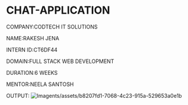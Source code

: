 # CHAT-APPLICATION
COMPANY:CODTECH IT SOLUTIONS

NAME:RAKESH JENA

INTERN ID:CT6DF44

DOMAIN:FULL STACK WEB DEVELOPMENT

DURATION:6 WEEKS

MENTOR:NEELA SANTOSH

OUTPUT:
 ![Image](https://github.com/user-attachme)nts/assets/b8207fd1-7068-4c23-915a-529653a0e1b
